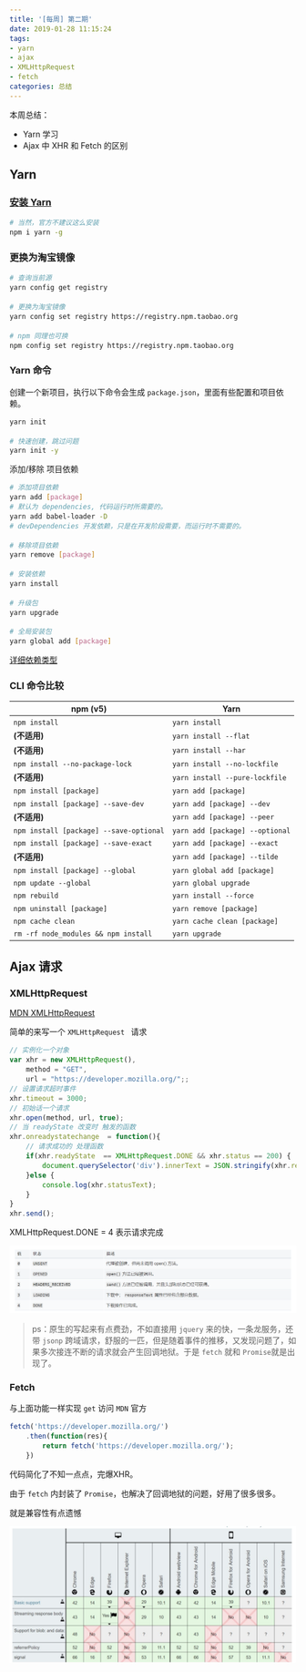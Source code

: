 ```yaml
---
title: '[每周] 第二期'
date: 2019-01-28 11:15:24
tags: 
- yarn
- ajax
- XMLHttpRequest
- fetch
categories: 总结
---
```


本周总结：

- Yarn 学习
- Ajax 中 XHR 和 Fetch 的区别

<!--more-->

## Yarn

### [安装 Yarn](https://yarnpkg.com/zh-Hans/docs/install#windows-stable)

```bash
# 当然，官方不建议这么安装
npm i yarn -g
```

### 更换为淘宝镜像

```bash
# 查询当前源
yarn config get registry

# 更换为淘宝镜像
yarn config set registry https://registry.npm.taobao.org

# npm 同理也可换
npm config set registry https://registry.npm.taobao.org
```

### Yarn 命令

创建一个新项目，执行以下命令会生成 `package.json`，里面有些配置和项目依赖。

```bash
yarn init 

# 快速创建，跳过问题
yarn init -y
```

添加/移除 项目依赖

```bash
# 添加项目依赖
yarn add [package]
# 默认为 dependencies, 代码运行时所需要的。
yarn add babel-loader -D
# devDependencies 开发依赖，只是在开发阶段需要，而运行时不需要的。

# 移除项目依赖
yarn remove [package]

# 安装依赖
yarn install

# 升级包
yarn upgrade

# 全局安装包
yarn global add [package]
```

[详细依赖类型](https://yarnpkg.com/zh-Hans/docs/dependency-types#toc-dev-dependencies)

### CLI 命令比较

| npm (v5)                                | Yarn                            |
| --------------------------------------- | ------------------------------- |
| `npm install`                           | `yarn install`                  |
| **(不适用)**                            | `yarn install --flat`           |
| **(不适用)**                            | `yarn install --har`            |
| `npm install --no-package-lock`         | `yarn install --no-lockfile`    |
| **(不适用)**                            | `yarn install --pure-lockfile`  |
| `npm install [package]`                 | `yarn add [package]`            |
| `npm install [package] --save-dev`      | `yarn add [package] --dev`      |
| **(不适用)**                            | `yarn add [package] --peer`     |
| `npm install [package] --save-optional` | `yarn add [package] --optional` |
| `npm install [package] --save-exact`    | `yarn add [package] --exact`    |
| **(不适用)**                            | `yarn add [package] --tilde`    |
| `npm install [package] --global`        | `yarn global add [package]`     |
| `npm update --global`                   | `yarn global upgrade`           |
| `npm rebuild`                           | `yarn install --force`          |
| `npm uninstall [package]`               | `yarn remove [package]`         |
| `npm cache clean`                       | `yarn cache clean [package]`    |
| `rm -rf node_modules && npm install`    | `yarn upgrade`                  |



## Ajax 请求

### XMLHttpRequest

[MDN XMLHttpRequest](https://developer.mozilla.org/zh-CN/docs/Web/API/XMLHttpRequest)

简单的来写一个 `XMLHttpRequest ` 请求

```js
// 实例化一个对象
var xhr = new XMLHttpRequest(),
    method = "GET",
    url = "https://developer.mozilla.org/";;
// 设置请求超时事件
xhr.timeout = 3000;
// 初始话一个请求
xhr.open(method, url, true);
// 当 readyState 改变时 触发的函数
xhr.onreadystatechange  = function(){
    // 请求成功的 处理函数
    if(xhr.readyState  == XMLHttpRequest.DONE && xhr.status == 200) {
        document.querySelector('div').innerText = JSON.stringify(xhr.responseText);
    }else {
        console.log(xhr.statusText);
    }
}
xhr.send();
```

XMLHttpRequest.DONE = 4 表示请求完成

![](https://raw.githubusercontent.com/popring/assets-repo/master/img/20191221115231.png)

> ps：原生的写起来有点费劲，不如直接用 `jquery` 来的快，一条龙服务，还带 `jsonp` 跨域请求，舒服的一匹，但是随着事件的推移，又发现问题了，如果多次接连不断的请求就会产生回调地狱。于是 `fetch` 就和 `Promise`就是出现了。



### Fetch

与上面功能一样实现 `get` 访问 `MDN` 官方

```js
fetch('https://developer.mozilla.org/')
    .then(function(res){
    	return fetch('https://developer.mozilla.org/');
	})
```

代码简化了不知一点点，完爆XHR。

由于 `fetch` 内封装了 `Promise`，也解决了回调地狱的问题，好用了很多很多。

就是兼容性有点遗憾


![](https://raw.githubusercontent.com/popring/assets-repo/master/img/20191221115232.jpg)